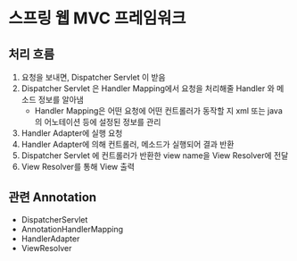 # 스프링 웹 MVC 프레임워크

## 처리 흐름

1. 요청을 보내면, Dispatcher Servlet 이 받음
2. Dispatcher Servlet 은 Handler Mapping에서 요청을 처리해줄 Handler 와 메소드 정보를 알아냄
   - Handler Mapping은 어떤 요청에 어떤 컨트롤러가 동작할 지 xml 또는 java의 어노테이션 등에 설정된 정보를 관리
3. Handler Adapter에 실행 요청
4. Handler Adapter에 의해 컨트롤러, 메소드가 실행되어 결과 반환
5. Dispatcher Servlet 에 컨트롤러가 반환한 view name을 View Resolver에 전달
6. View Resolver를 통해 View 출력

## 관련 Annotation

* DispatcherServlet
* AnnotationHandlerMapping
* HandlerAdapter
* ViewResolver